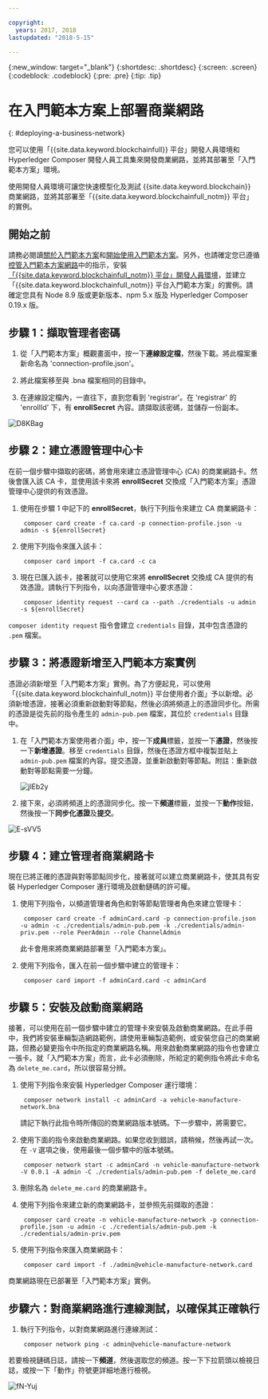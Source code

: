 ```yaml
---

copyright:
  years: 2017, 2018
lastupdated: "2018-5-15"

---
```


{:new_window: target="_blank"}
{:shortdesc: .shortdesc}
{:screen: .screen}
{:codeblock: .codeblock}
{:pre: .pre}
{:tip: .tip}

# 在入門範本方案上部署商業網路
{: #deploying-a-business-network}

您可以使用「{{site.data.keyword.blockchainfull}} 平台」開發人員環境和 Hyperledger Composer 開發人員工具集來開發商業網路，並將其部署至「入門範本方案」環境。

使用開發人員環境可讓您快速模型化及測試 {{site.data.keyword.blockchain}} 商業網路，並將其部署至「{{site.data.keyword.blockchainfull_notm}} 平台」的實例。

## 開始之前

請務必閱讀[關於入門範本方案](./starter_plan.html)和[開始使用入門範本方案](./get_start_starter_plan.html)。另外，也請確定您已遵循[控管入門範本方案網路](./get_start_starter_plan.html)中的指示，安裝[「{{site.data.keyword.blockchainfull_notm}} 平台」開發人員環境](./develop_install.html)，並建立「{{site.data.keyword.blockchainfull_notm}} 平台入門範本方案」的實例。請確定您具有 Node 8.9 版或更新版本、npm 5.x 版及 Hyperledger Composer 0.19.x 版。


## 步驟 1：擷取管理者密碼

1. 從「入門範本方案」概觀畫面中，按一下**連線設定檔**，然後下載。將此檔案重新命名為 'connection-profile.json'。

2. 將此檔案移至與 .bna 檔案相同的目錄中。

3. 在連線設定檔內，一直往下，直到您看到 'registrar'。在 'registrar' 的 'enrollId' 下，有 **enrollSecret** 內容。請擷取該密碼，並儲存一份副本。

![D8KBag](https://i.makeagif.com/media/4-12-2018/D8KBag.gif)


## 步驟 2：建立憑證管理中心卡

在前一個步驟中擷取的密碼，將會用來建立憑證管理中心 (CA) 的商業網路卡。然後會匯入該 CA 卡，並使用該卡來將 **enrollSecret** 交換成「入門範本方案」憑證管理中心提供的有效憑證。

1. 使用在步驟 1 中記下的 **enrollSecret**，執行下列指令來建立 CA 商業網路卡：

        composer card create -f ca.card -p connection-profile.json -u admin -s ${enrollSecret}

2. 使用下列指令來匯入該卡：

        composer card import -f ca.card -c ca

3. 現在已匯入該卡，接著就可以使用它來將 **enrollSecret** 交換成 CA 提供的有效憑證。請執行下列指令，以向憑證管理中心要求憑證：

        composer identity request --card ca --path ./credentials -u admin -s ${enrollSecret}

`composer identity request` 指令會建立 `credentials` 目錄，其中包含憑證的 `.pem` 檔案。

## 步驟 3：將憑證新增至入門範本方案實例

憑證必須新增至「入門範本方案」實例。為了方便起見，可以使用「{{site.data.keyword.blockchainfull_notm}} 平台使用者介面」予以新增。必須新增憑證，接著必須重新啟動對等節點，然後必須將頻道上的憑證同步化。所需的憑證是從先前的指令產生的 `admin-pub.pem` 檔案，其位於 `credentials` 目錄中。

1. 在「入門範本方案使用者介面」中，按一下**成員**標籤，並按一下**憑證**，然後按一下**新增憑證**。移至 `credentials` 目錄，然後在憑證方框中複製並貼上 `admin-pub.pem` 檔案的內容。提交憑證，並重新啟動對等節點。附註：重新啟動對等節點需要一分鐘。

    ![jlEb2y](https://i.makeagif.com/media/4-12-2018/jlEb2y.gif)

2. 接下來，必須將頻道上的憑證同步化。按一下**頻道**標籤，並按一下**動作**按鈕，然後按一下**同步化憑證**及**提交**。

![E-sVV5](https://i.makeagif.com/media/4-12-2018/E-sVV5.gif)

## 步驟 4：建立管理者商業網路卡

現在已將正確的憑證與對等節點同步化，接著就可以建立商業網路卡，使其具有安裝 Hyperledger Composer 運行環境及啟動鏈碼的許可權。

1. 使用下列指令，以頻道管理者角色和對等節點管理者角色來建立管理卡：

        composer card create -f adminCard.card -p connection-profile.json -u admin -c ./credentials/admin-pub.pem -k ./credentials/admin-priv.pem --role PeerAdmin --role ChannelAdmin

    此卡會用來將商業網路部署至「入門範本方案」。

2. 使用下列指令，匯入在前一個步驟中建立的管理卡：

        composer card import -f adminCard.card -c adminCard

## 步驟 5：安裝及啟動商業網路

接著，可以使用在前一個步驟中建立的管理卡來安裝及啟動商業網路。在此手冊中，我們將安裝車輛製造網路範例，請使用車輛製造範例，或安裝您自己的商業網路，但務必變更指令中所指定的商業網路名稱。用來啟動商業網路的指令也會建立一張卡。就「入門範本方案」而言，此卡必須刪除，所給定的範例指令將此卡命名為 `delete_me.card`，所以很容易分辨。

1. 使用下列指令來安裝 Hyperledger Composer 運行環境：

        composer network install -c adminCard -a vehicle-manufacture-network.bna

    請記下執行此指令時所傳回的商業網路版本號碼。下一步驟中，將需要它。

2. 使用下面的指令來啟動商業網路。如果您收到錯誤，請稍候，然後再試一次。在 `-V` 選項之後，使用最後一個步驟中的版本號碼。

        composer network start -c adminCard -n vehicle-manufacture-network -V 0.0.1 -A admin -C ./credentials/admin-pub.pem -f delete_me.card

3. 刪除名為 `delete_me.card` 的商業網路卡。

4. 使用下列指令來建立新的商業網路卡，並參照先前擷取的憑證：

        composer card create -n vehicle-manufacture-network -p connection-profile.json -u admin -c ./credentials/admin-pub.pem -k ./credentials/admin-priv.pem

5. 使用下列指令來匯入商業網路卡：

        composer card import -f ./admin@vehicle-manufacture-network.card

商業網路現在已部署至「入門範本方案」實例。

## 步驟六：對商業網路進行連線測試，以確保其正確執行

1. 執行下列指令，以對商業網路進行連線測試：

        composer network ping -c admin@vehicle-manufacture-network

若要檢視鏈碼日誌，請按一下**頻道**，然後選取您的頻道。按一下下拉箭頭以檢視日誌，或按一下「動作」符號更詳細地進行檢視。

![fN-Yuj](https://i.makeagif.com/media/4-13-2018/fN-Yuj.gif)
